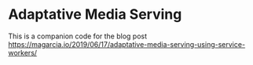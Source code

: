 # Adaptative Media Serving

This is a companion code for the blog post
https://magarcia.io/2019/06/17/adaptative-media-serving-using-service-workers/
